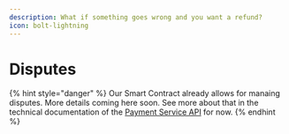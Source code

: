 ```yaml
---
description: What if something goes wrong and you want a refund?
icon: bolt-lightning
---
```


# Disputes

{% hint style="danger" %}
Our Smart Contract already allows for manaing disputes. More details coming here soon. See more about that in the technical documentation of the [Payment Service API](../technical-documentation/payment-service-api/) for now.
{% endhint %}
